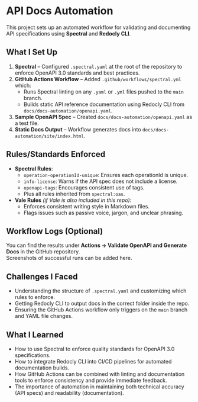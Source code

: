 # API Docs Automation

This project sets up an automated workflow for validating and documenting API specifications using **Spectral** and **Redocly CLI**.

## What I Set Up
1. **Spectral** – Configured `.spectral.yaml` at the root of the repository to enforce OpenAPI 3.0 standards and best practices.
2. **GitHub Actions Workflow** – Added `.github/workflows/spectral.yml` which:
   - Runs Spectral linting on any `.yaml` or `.yml` files pushed to the `main` branch.
   - Builds static API reference documentation using Redocly CLI from `docs/docs-automation/openapi.yaml`.
3. **Sample OpenAPI Spec** – Created `docs/docs-automation/openapi.yaml` as a test file.
4. **Static Docs Output** – Workflow generates docs into `docs/docs-automation/site/index.html`.

## Rules/Standards Enforced
- **Spectral Rules**:  
  - `operation-operationId-unique`: Ensures each operationId is unique.  
  - `info-license`: Warns if the API spec does not include a license.  
  - `openapi-tags`: Encourages consistent use of tags.  
  - Plus all rules inherited from `spectral:oas`.  
- **Vale Rules** *(if Vale is also included in this repo)*:  
  - Enforces consistent writing style in Markdown files.  
  - Flags issues such as passive voice, jargon, and unclear phrasing.  

## Workflow Logs (Optional)
You can find the results under **Actions → Validate OpenAPI and Generate Docs** in the GitHub repository.  
Screenshots of successful runs can be added here.

## Challenges I Faced
- Understanding the structure of `.spectral.yaml` and customizing which rules to enforce.  
- Getting Redocly CLI to output docs in the correct folder inside the repo.  
- Ensuring the GitHub Actions workflow only triggers on the `main` branch and YAML file changes.

## What I Learned
- How to use Spectral to enforce quality standards for OpenAPI 3.0 specifications.  
- How to integrate Redocly CLI into CI/CD pipelines for automated documentation builds.  
- How GitHub Actions can be combined with linting and documentation tools to enforce consistency and provide immediate feedback.  
- The importance of automation in maintaining both technical accuracy (API specs) and readability (documentation).
